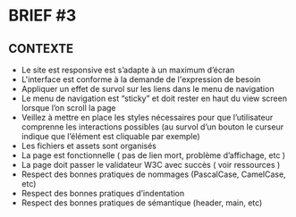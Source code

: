 # BRIEF #3

## CONTEXTE 

- Le site est responsive est s’adapte à un maximum d’écran
- L'interface est conforme à la demande de l'expression de besoin
- Appliquer un effet de survol sur les liens dans le menu de navigation
- Le menu de navigation est “sticky” et doit rester en haut du view screen lorsque l’on scroll la page
- Veillez à mettre en place les styles nécessaires pour que l’utilisateur comprenne les interactions possibles (au survol d’un bouton le curseur indique que l’élément est cliquable par exemple)
- Les fichiers et assets sont organisés
- La page est fonctionnelle ( pas de lien mort, problème d’affichage, etc )
- La page doit passer le validateur W3C avec succès ( voir ressources )
- Respect des bonnes pratiques de nommages (PascalCase, CamelCase, etc)
- Respect des bonnes pratiques d’indentation
- Respect des bonnes pratiques de sémantique (header, main, etc)